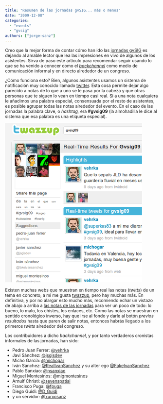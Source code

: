 ```yaml
---
title: "Resumen de las jornadas gvSIG... más o menos"
date: "2009-12-08"
categories: 
  - "events"
  - "gvsig"
authors: ["jorge-sanz"]
---
```


Creo que la mejor forma de contar cómo han ido las [jornadas gvSIG](http://jornadas.gvsig.org) es dejando al amable lector que lea las impresiones en vivo de algunos de los asistentes. Sirva de paso este artículo para recomendar seguir usando lo que se ha venido a conocer como el _[backchannel](http://en.wikipedia.org/wiki/Backchannel)_ como medio de comunicación informal y en directo alrededor de un congreso.

¿Cómo funciona esto? Bien, algunos asistentes usamos un sistema de notificación muy conocido llamado [twitter](http://twitter.com). Esta cosa permite dejar algo parecido a notas de lo que a uno se le pasa por la cabeza y que otras personas que te siguen lo vean en tiempo casi real. Si a una nota cualquiera le añadimos una palabra especial, consensuada por el resto de asistentes, es posible agrupar todas las notas alrededor del evento. En el caso de las jornadas la palabra clave, o _hashtag,_ era **#gvsig09** (la almohadilla le dice al sistema que esa palabra es una etiqueta especial).

[![Esta es la pinta que tiene twazzup](images/gvsig09.png "gvsig09")](http://www.twazzup.com/?q=gvsig09&l=all)

Existen muchas webs que muestran en tiempo real las notas (_twitts_) de un tema en concreto, a mí me gusta [twazzup](http://www.twazzup.com/), pero hay muchas más. En definitiva, y por no alargar esto mucho más, recomiendo echar un vistazo de abajo a arriba a [las notas de las jornadas](http://www.twazzup.com/?q=gvsig09&l=all) para ver un poco de todo: lo bueno, lo malo, los chistes, los enlaces, etc. Como las notas se muestran en sentido cronológico inverso, hay que irse al fondo y darle al botón _previos resultados_ hasta que paren de salir notas, entonces habrás llegado a los primeros _twitts_ alrededor del congreso.

Los contribuidores a dicho _backchannel_, y por tanto verdaderos cronistas informales de las jornadas, han sido:

- Pedro Juan Ferrer: [@vehrka](http://twitter.com/vehrka)
- Javi Sánchez: [@jsgisdev](http://twitter.com/jsgisdev)
- Micho García: [@michogar](http://twitter.com/michogar)
- Iván Sánchez: [@RealIvanSanchez](http://twitter.com/RealIvanSanchez) y su alter ego [@FakeIvanSanchez](http://twitter.com/FakeIvanSanchez)
- Pablo Sanxiao: [@psanxiao](http://twitter.com/psanxiao)
- Miguel Montesinos: [@migmontesinos](http://twitter.com/migmontesinos)
- Arnulf Christl: [@sevenspatial](http://twitter.com/sevenspatial)
- Francisco Puga: [@fpuga](http://twitter.com/fpuga)
- Diego Guidi: [@D\_Guidi](http://twitter.com/D_Guidi)
- y un servidor: [@xurxosanz](http://twitter.com/xurxosanz)
